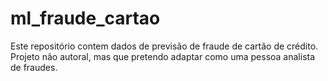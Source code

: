 # ml_fraude_cartao
Este repositório contem dados de previsão de fraude de cartão de crédito. Projeto não autoral, mas que pretendo adaptar como uma pessoa analista de fraudes. 
